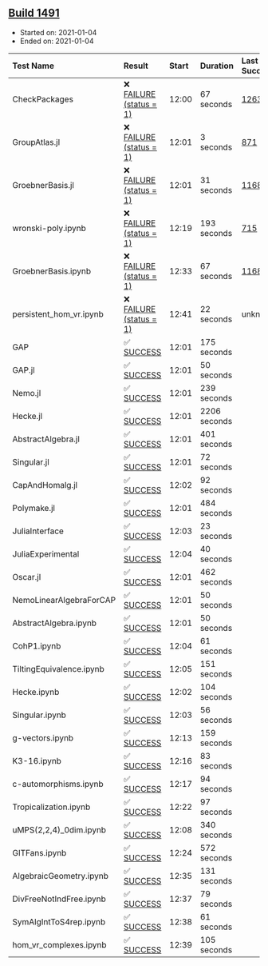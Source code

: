 ## [Build 1491](https://oscarci.mathematik.uni-kl.de/job/oscar-stable/1491/)

* Started on: 2021-01-04
* Ended on: 2021-01-04

| Test Name    | Result | Start | Duration | Last Success | First Failure |
|:-------------|:-------|:------|:---------|:-------------|:--------------|
| CheckPackages | ❌ [FAILURE (status = 1)](https://oscarci.mathematik.uni-kl.de/job/oscar-stable/1491/artifact/logs/build-1491/CheckPackages.log) | 12:00 | 67 seconds | [1263](https://oscarci.mathematik.uni-kl.de/job/oscar-stable/1263/) | [1264](https://oscarci.mathematik.uni-kl.de/job/oscar-stable/1264/) |
| GroupAtlas.jl | ❌ [FAILURE (status = 1)](https://oscarci.mathematik.uni-kl.de/job/oscar-stable/1491/artifact/logs/build-1491/GroupAtlas.jl.log) | 12:01 | 3 seconds | [871](https://oscarci.mathematik.uni-kl.de/job/oscar-stable/871/) | [872](https://oscarci.mathematik.uni-kl.de/job/oscar-stable/872/) |
| GroebnerBasis.jl | ❌ [FAILURE (status = 1)](https://oscarci.mathematik.uni-kl.de/job/oscar-stable/1491/artifact/logs/build-1491/GroebnerBasis.jl.log) | 12:01 | 31 seconds | [1168](https://oscarci.mathematik.uni-kl.de/job/oscar-stable/1168/) | [1169](https://oscarci.mathematik.uni-kl.de/job/oscar-stable/1169/) |
| wronski-poly.ipynb | ❌ [FAILURE (status = 1)](https://oscarci.mathematik.uni-kl.de/job/oscar-stable/1491/artifact/logs/build-1491/wronski-poly.ipynb.log) | 12:19 | 193 seconds | [715](https://oscarci.mathematik.uni-kl.de/job/oscar-stable/715/) | [716](https://oscarci.mathematik.uni-kl.de/job/oscar-stable/716/) |
| GroebnerBasis.ipynb | ❌ [FAILURE (status = 1)](https://oscarci.mathematik.uni-kl.de/job/oscar-stable/1491/artifact/logs/build-1491/GroebnerBasis.ipynb.log) | 12:33 | 67 seconds | [1168](https://oscarci.mathematik.uni-kl.de/job/oscar-stable/1168/) | [1169](https://oscarci.mathematik.uni-kl.de/job/oscar-stable/1169/) |
| persistent_hom_vr.ipynb | ❌ [FAILURE (status = 1)](https://oscarci.mathematik.uni-kl.de/job/oscar-stable/1491/artifact/logs/build-1491/persistent_hom_vr.ipynb.log) | 12:41 | 22 seconds | unknown | unknown |
| GAP | ✅ [SUCCESS](https://oscarci.mathematik.uni-kl.de/job/oscar-stable/1491/artifact/logs/build-1491/GAP.log) | 12:01 | 175 seconds |  |  |
| GAP.jl | ✅ [SUCCESS](https://oscarci.mathematik.uni-kl.de/job/oscar-stable/1491/artifact/logs/build-1491/GAP.jl.log) | 12:01 | 50 seconds |  |  |
| Nemo.jl | ✅ [SUCCESS](https://oscarci.mathematik.uni-kl.de/job/oscar-stable/1491/artifact/logs/build-1491/Nemo.jl.log) | 12:01 | 239 seconds |  |  |
| Hecke.jl | ✅ [SUCCESS](https://oscarci.mathematik.uni-kl.de/job/oscar-stable/1491/artifact/logs/build-1491/Hecke.jl.log) | 12:01 | 2206 seconds |  |  |
| AbstractAlgebra.jl | ✅ [SUCCESS](https://oscarci.mathematik.uni-kl.de/job/oscar-stable/1491/artifact/logs/build-1491/AbstractAlgebra.jl.log) | 12:01 | 401 seconds |  |  |
| Singular.jl | ✅ [SUCCESS](https://oscarci.mathematik.uni-kl.de/job/oscar-stable/1491/artifact/logs/build-1491/Singular.jl.log) | 12:01 | 72 seconds |  |  |
| CapAndHomalg.jl | ✅ [SUCCESS](https://oscarci.mathematik.uni-kl.de/job/oscar-stable/1491/artifact/logs/build-1491/CapAndHomalg.jl.log) | 12:02 | 92 seconds |  |  |
| Polymake.jl | ✅ [SUCCESS](https://oscarci.mathematik.uni-kl.de/job/oscar-stable/1491/artifact/logs/build-1491/Polymake.jl.log) | 12:01 | 484 seconds |  |  |
| JuliaInterface | ✅ [SUCCESS](https://oscarci.mathematik.uni-kl.de/job/oscar-stable/1491/artifact/logs/build-1491/JuliaInterface.log) | 12:03 | 23 seconds |  |  |
| JuliaExperimental | ✅ [SUCCESS](https://oscarci.mathematik.uni-kl.de/job/oscar-stable/1491/artifact/logs/build-1491/JuliaExperimental.log) | 12:04 | 40 seconds |  |  |
| Oscar.jl | ✅ [SUCCESS](https://oscarci.mathematik.uni-kl.de/job/oscar-stable/1491/artifact/logs/build-1491/Oscar.jl.log) | 12:01 | 462 seconds |  |  |
| NemoLinearAlgebraForCAP | ✅ [SUCCESS](https://oscarci.mathematik.uni-kl.de/job/oscar-stable/1491/artifact/logs/build-1491/NemoLinearAlgebraForCAP.log) | 12:01 | 50 seconds |  |  |
| AbstractAlgebra.ipynb | ✅ [SUCCESS](https://oscarci.mathematik.uni-kl.de/job/oscar-stable/1491/artifact/logs/build-1491/AbstractAlgebra.ipynb.log) | 12:01 | 50 seconds |  |  |
| CohP1.ipynb | ✅ [SUCCESS](https://oscarci.mathematik.uni-kl.de/job/oscar-stable/1491/artifact/logs/build-1491/CohP1.ipynb.log) | 12:04 | 61 seconds |  |  |
| TiltingEquivalence.ipynb | ✅ [SUCCESS](https://oscarci.mathematik.uni-kl.de/job/oscar-stable/1491/artifact/logs/build-1491/TiltingEquivalence.ipynb.log) | 12:05 | 151 seconds |  |  |
| Hecke.ipynb | ✅ [SUCCESS](https://oscarci.mathematik.uni-kl.de/job/oscar-stable/1491/artifact/logs/build-1491/Hecke.ipynb.log) | 12:02 | 104 seconds |  |  |
| Singular.ipynb | ✅ [SUCCESS](https://oscarci.mathematik.uni-kl.de/job/oscar-stable/1491/artifact/logs/build-1491/Singular.ipynb.log) | 12:03 | 56 seconds |  |  |
| g-vectors.ipynb | ✅ [SUCCESS](https://oscarci.mathematik.uni-kl.de/job/oscar-stable/1491/artifact/logs/build-1491/g-vectors.ipynb.log) | 12:13 | 159 seconds |  |  |
| K3-16.ipynb | ✅ [SUCCESS](https://oscarci.mathematik.uni-kl.de/job/oscar-stable/1491/artifact/logs/build-1491/K3-16.ipynb.log) | 12:16 | 83 seconds |  |  |
| c-automorphisms.ipynb | ✅ [SUCCESS](https://oscarci.mathematik.uni-kl.de/job/oscar-stable/1491/artifact/logs/build-1491/c-automorphisms.ipynb.log) | 12:17 | 94 seconds |  |  |
| Tropicalization.ipynb | ✅ [SUCCESS](https://oscarci.mathematik.uni-kl.de/job/oscar-stable/1491/artifact/logs/build-1491/Tropicalization.ipynb.log) | 12:22 | 97 seconds |  |  |
| uMPS(2,2,4)_0dim.ipynb | ✅ [SUCCESS](https://oscarci.mathematik.uni-kl.de/job/oscar-stable/1491/artifact/logs/build-1491/uMPS-2-2-4-_0dim.ipynb.log) | 12:08 | 340 seconds |  |  |
| GITFans.ipynb | ✅ [SUCCESS](https://oscarci.mathematik.uni-kl.de/job/oscar-stable/1491/artifact/logs/build-1491/GITFans.ipynb.log) | 12:24 | 572 seconds |  |  |
| AlgebraicGeometry.ipynb | ✅ [SUCCESS](https://oscarci.mathematik.uni-kl.de/job/oscar-stable/1491/artifact/logs/build-1491/AlgebraicGeometry.ipynb.log) | 12:35 | 131 seconds |  |  |
| DivFreeNotIndFree.ipynb | ✅ [SUCCESS](https://oscarci.mathematik.uni-kl.de/job/oscar-stable/1491/artifact/logs/build-1491/DivFreeNotIndFree.ipynb.log) | 12:37 | 79 seconds |  |  |
| SymAlgIntToS4rep.ipynb | ✅ [SUCCESS](https://oscarci.mathematik.uni-kl.de/job/oscar-stable/1491/artifact/logs/build-1491/SymAlgIntToS4rep.ipynb.log) | 12:38 | 61 seconds |  |  |
| hom_vr_complexes.ipynb | ✅ [SUCCESS](https://oscarci.mathematik.uni-kl.de/job/oscar-stable/1491/artifact/logs/build-1491/hom_vr_complexes.ipynb.log) | 12:39 | 105 seconds |  |  |
